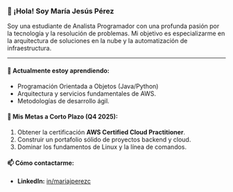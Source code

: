 ### 👋 ¡Hola! Soy María Jesús Pérez

Soy una estudiante de Analista Programador con una profunda pasión por la tecnología y la resolución de problemas. Mi objetivo es especializarme en la arquitectura de soluciones en la nube y la automatización de infraestructura.

---

#### 🌱 Actualmente estoy aprendiendo:
* Programación Orientada a Objetos (Java/Python)
* Arquitectura y servicios fundamentales de AWS.
* Metodologías de desarrollo ágil.

#### 🎯 Mis Metas a Corto Plazo (Q4 2025):
1.  Obtener la certificación **AWS Certified Cloud Practitioner**.
2.  Construir un portafolio sólido de proyectos backend y cloud.
3.  Dominar los fundamentos de Linux y la línea de comandos.

#### 📫 Cómo contactarme:
* **LinkedIn:** [in/mariajperezc](https://www.linkedin.com/in/mariajperezc/)
<!--
**mjperez/mjperez** is a ✨ _special_ ✨ repository because its `README.md` (this file) appears on your GitHub profile.

Here are some ideas to get you started:

- 🔭 I’m currently working on ...
- 🌱 I’m currently learning ...
- 👯 I’m looking to collaborate on ...
- 🤔 I’m looking for help with ...
- 💬 Ask me about ...
- 📫 How to reach me: ...
- 😄 Pronouns: ...
- ⚡ Fun fact: ...
-->
